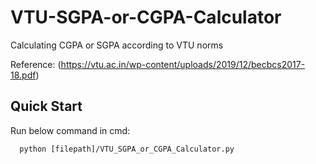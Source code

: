 # VTU-SGPA-or-CGPA-Calculator
Calculating CGPA or SGPA according to VTU norms

Reference: (https://vtu.ac.in/wp-content/uploads/2019/12/becbcs2017-18.pdf)

## Quick Start

Run below command in cmd:
```
  python [filepath]/VTU_SGPA_or_CGPA_Calculator.py
```
